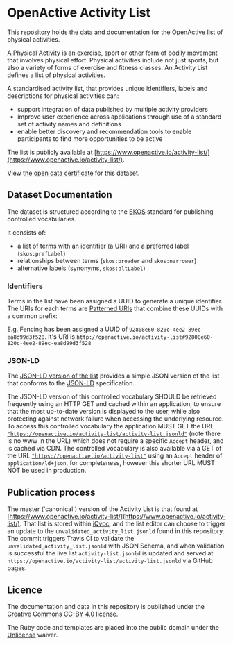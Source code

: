 # OpenActive Activity List

This repository holds the data and documentation for the OpenActive list of physical activities.

A Physical Activity is an exercise, sport or other form of bodily movement that involves physical effort. 
Physical activities include not just sports, but also a variety of forms of exercise and fitness classes. 
An Activity List defines a list of physical activities.

A standardised activity list, that provides unique identifiers, labels and descriptions for physical activities can:

* support integration of data published by multiple activity providers
* improve user experience across applications through use of a standard set of activity names and definitions
* enable better discovery and recommendation tools to enable participants to find more opportunities to be active

The list is publicly available at [https://www.openactive.io/activity-list/](https://www.openactive.io/activity-list/).

View [the open data certificate](https://certificates.theodi.org/en/datasets/215260/certificate) for this dataset.

## Dataset Documentation

The dataset is structured according to the [SKOS](https://www.w3.org/TR/skos-primer/) standard for publishing controlled vocabularies.

It consists of:

* a list of terms with an identifier (a URI) and a preferred label (`skos:prefLabel`)
* relationships between terms (`skos:broader` and `skos:narrower`)
* alternative labels (synonyms, `skos:altLabel`)

### Identifiers

Terms in the list have been assigned a UUID to generate a unique identifier. The URIs for each terms are [Patterned URIs](http://patterns.dataincubator.org/book/patterned-uris.html) 
that combine these UUIDs with a common prefix:

E.g. Fencing has been assigned a UUID of `92808e60-820c-4ee2-89ec-ea8d99d3f528`. It's URI is `http://openactive.io/activity-list#92808e60-820c-4ee2-89ec-ea8d99d3f528`

### JSON-LD

The [JSON-LD version of the list](https://openactive.io/activity-list/activity-list.jsonld) provides a simple JSON version of the list that conforms to the [JSON-LD](https://www.w3.org/TR/json-ld/) specification.

The JSON-LD version of this controlled vocabulary SHOULD be retrieved frequently using an HTTP GET and cached within an application, to ensure that the most up-to-date version is displayed to the user, while also protecting against network failure when accessing the underlying resource. To access this controlled vocabulary the application MUST GET the URL [`"https://openactive.io/activity-list/activity-list.jsonld"`](https://openactive.io/activity-list/activity-list.jsonld) (note there is no www in the URL) which does not require a specific `Accept` header, and is cached via CDN. The controlled vocabulary is also available via a GET of the URL [`"https://openactive.io/activity-list"`](https://openactive.io/activity-list) using an `Accept` header of `application/ld+json`, for completeness, however this shorter URL MUST NOT be used in production.

## Publication process

The master ('canonical') version of the Activity List is that found at [https://www.openactive.io/activity-list/](https://www.openactive.io/activity-list/). That list is stored within [iQvoc](http://iqvoc.net/), and the list editor can choose to trigger an update to the `unvalidated_activity_list.jsonld` found in this repository. The commit triggers Travis CI to validate the `unvalidated_activity_list.jsonld` with JSON Schema, and when validation is successful the live list `activity-list.jsonld` is updated and served at `https://openactive.io/activity-list/activity-list.jsonld` via GitHub pages.

## Licence

The documentation and data in this repository is published under 
the [Creative Commons CC-BY 4.0](https://creativecommons.org/licenses/by/4.0/) license.

The Ruby code and templates are placed into the public domain under the [Unlicense](http://unlicense.org/) waiver.


